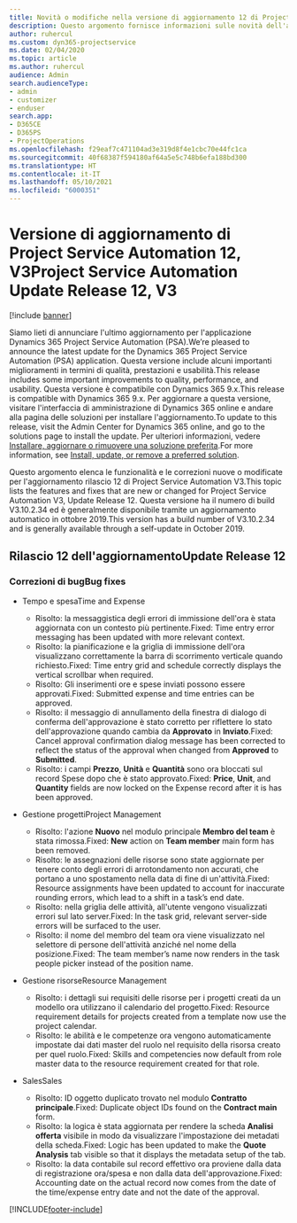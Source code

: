 ```yaml
---
title: Novità o modifiche nella versione di aggiornamento 12 di Project Service Automation V3
description: Questo argomento fornisce informazioni sulle novità dell'aggiornamento rilascio 12 di Project Service Automation V3.
author: ruhercul
ms.custom: dyn365-projectservice
ms.date: 02/04/2020
ms.topic: article
ms.author: ruhercul
audience: Admin
search.audienceType:
- admin
- customizer
- enduser
search.app:
- D365CE
- D365PS
- ProjectOperations
ms.openlocfilehash: f29eaf7c471104ad3e319d8f4e1cbc70e44fc1ca
ms.sourcegitcommit: 40f68387f594180af64a5e5c748b6efa188bd300
ms.translationtype: HT
ms.contentlocale: it-IT
ms.lasthandoff: 05/10/2021
ms.locfileid: "6000351"
---
```

# <a name="project-service-automation-update-release-12-v3"></a><span data-ttu-id="cdcac-103">Versione di aggiornamento di Project Service Automation 12, V3</span><span class="sxs-lookup"><span data-stu-id="cdcac-103">Project Service Automation Update Release 12, V3</span></span>

[!include [banner](../includes/psa-now-project-operations.md)]

<span data-ttu-id="cdcac-104">Siamo lieti di annunciare l'ultimo aggiornamento per l'applicazione Dynamics 365 Project Service Automation (PSA).</span><span class="sxs-lookup"><span data-stu-id="cdcac-104">We’re pleased to announce the latest update for the Dynamics 365 Project Service Automation (PSA) application.</span></span> <span data-ttu-id="cdcac-105">Questa versione include alcuni importanti miglioramenti in termini di qualità, prestazioni e usabilità.</span><span class="sxs-lookup"><span data-stu-id="cdcac-105">This release includes some important improvements to quality, performance, and usability.</span></span> <span data-ttu-id="cdcac-106">Questa versione è compatibile con Dynamics 365 9.x.</span><span class="sxs-lookup"><span data-stu-id="cdcac-106">This release is compatible with Dynamics 365 9.x.</span></span> <span data-ttu-id="cdcac-107">Per aggiornare a questa versione, visitare l'interfaccia di amministrazione di Dynamics 365 online e andare alla pagina delle soluzioni per installare l'aggiornamento.</span><span class="sxs-lookup"><span data-stu-id="cdcac-107">To update to this release, visit the Admin Center for Dynamics 365 online, and go to the solutions page to install the update.</span></span> <span data-ttu-id="cdcac-108">Per ulteriori informazioni, vedere [Installare, aggiornare o rimuovere una soluzione preferita](/power-platform/admin/install-remove-preferred-solution).</span><span class="sxs-lookup"><span data-stu-id="cdcac-108">For more information, see [Install, update, or remove a preferred solution](/power-platform/admin/install-remove-preferred-solution).</span></span>

<span data-ttu-id="cdcac-109">Questo argomento elenca le funzionalità e le correzioni nuove o modificate per l'aggiornamento rilascio 12 di Project Service Automation V3.</span><span class="sxs-lookup"><span data-stu-id="cdcac-109">This topic lists the features and fixes that are new or changed for Project Service Automation V3, Update Release 12.</span></span> <span data-ttu-id="cdcac-110">Questa versione ha il numero di build V3.10.2.34 ed è generalmente disponibile tramite un aggiornamento automatico in ottobre 2019.</span><span class="sxs-lookup"><span data-stu-id="cdcac-110">This version has a build number of V3.10.2.34 and is generally available through a self-update in October 2019.</span></span>

## <a name="update-release-12"></a><span data-ttu-id="cdcac-111">Rilascio 12 dell'aggiornamento</span><span class="sxs-lookup"><span data-stu-id="cdcac-111">Update Release 12</span></span>

### <a name="bug-fixes"></a><span data-ttu-id="cdcac-112">Correzioni di bug</span><span class="sxs-lookup"><span data-stu-id="cdcac-112">Bug fixes</span></span>

- <span data-ttu-id="cdcac-113">Tempo e spesa</span><span class="sxs-lookup"><span data-stu-id="cdcac-113">Time and Expense</span></span>

    - <span data-ttu-id="cdcac-114">Risolto: la messaggistica degli errori di immissione dell'ora è stata aggiornata con un contesto più pertinente.</span><span class="sxs-lookup"><span data-stu-id="cdcac-114">Fixed: Time entry error messaging has been updated with more relevant context.</span></span>
    - <span data-ttu-id="cdcac-115">Risolto: la pianificazione e la griglia di immissione dell'ora visualizzano correttamente la barra di scorrimento verticale quando richiesto.</span><span class="sxs-lookup"><span data-stu-id="cdcac-115">Fixed: Time entry grid and schedule correctly displays the vertical scrollbar when required.</span></span>
    - <span data-ttu-id="cdcac-116">Risolto: Gli inserimenti ore e spese inviati possono essere approvati.</span><span class="sxs-lookup"><span data-stu-id="cdcac-116">Fixed: Submitted expense and time entries can be approved.</span></span>
    - <span data-ttu-id="cdcac-117">Risolto: il messaggio di annullamento della finestra di dialogo di conferma dell'approvazione è stato corretto per riflettere lo stato dell'approvazione quando cambia da **Approvato** in **Inviato**.</span><span class="sxs-lookup"><span data-stu-id="cdcac-117">Fixed: Cancel approval confirmation dialog message has been corrected to reflect the status of the approval when changed from **Approved** to **Submitted**.</span></span>
    - <span data-ttu-id="cdcac-118">Risolto: i campi **Prezzo**, **Unità** e **Quantità** sono ora bloccati sul record Spese dopo che è stato approvato.</span><span class="sxs-lookup"><span data-stu-id="cdcac-118">Fixed: **Price**, **Unit**, and **Quantity** fields are now locked on the Expense record after it is has been approved.</span></span>

- <span data-ttu-id="cdcac-119">Gestione progetti</span><span class="sxs-lookup"><span data-stu-id="cdcac-119">Project Management</span></span>

    - <span data-ttu-id="cdcac-120">Risolto: l'azione **Nuovo** nel modulo principale **Membro del team** è stata rimossa.</span><span class="sxs-lookup"><span data-stu-id="cdcac-120">Fixed: **New** action on **Team member** main form has been removed.</span></span>
    - <span data-ttu-id="cdcac-121">Risolto: le assegnazioni delle risorse sono state aggiornate per tenere conto degli errori di arrotondamento non accurati, che portano a uno spostamento nella data di fine di un'attività.</span><span class="sxs-lookup"><span data-stu-id="cdcac-121">Fixed: Resource assignments have been updated to account for inaccurate rounding errors, which lead to a shift in a task’s end date.</span></span>
    - <span data-ttu-id="cdcac-122">Risolto: nella griglia delle attività, all'utente vengono visualizzati errori sul lato server.</span><span class="sxs-lookup"><span data-stu-id="cdcac-122">Fixed: In the task grid, relevant server-side errors will be surfaced to the user.</span></span>
    - <span data-ttu-id="cdcac-123">Risolto: il nome del membro del team ora viene visualizzato nel selettore di persone dell'attività anziché nel nome della posizione.</span><span class="sxs-lookup"><span data-stu-id="cdcac-123">Fixed: The team member’s name now renders in the task people picker instead of the position name.</span></span>

- <span data-ttu-id="cdcac-124">Gestione risorse</span><span class="sxs-lookup"><span data-stu-id="cdcac-124">Resource Management</span></span>

    - <span data-ttu-id="cdcac-125">Risolto: i dettagli sui requisiti delle risorse per i progetti creati da un modello ora utilizzano il calendario del progetto.</span><span class="sxs-lookup"><span data-stu-id="cdcac-125">Fixed: Resource requirement details for projects created from a template now use the project calendar.</span></span>
    - <span data-ttu-id="cdcac-126">Risolto: le abilità e le competenze ora vengono automaticamente impostate dai dati master del ruolo nel requisito della risorsa creato per quel ruolo.</span><span class="sxs-lookup"><span data-stu-id="cdcac-126">Fixed: Skills and competencies now default from role master data to the resource requirement created for that role.</span></span>

- <span data-ttu-id="cdcac-127">Sales</span><span class="sxs-lookup"><span data-stu-id="cdcac-127">Sales</span></span>

    - <span data-ttu-id="cdcac-128">Risolto: ID oggetto duplicato trovato nel modulo **Contratto principale**.</span><span class="sxs-lookup"><span data-stu-id="cdcac-128">Fixed: Duplicate object IDs found on the **Contract main** form.</span></span>
    - <span data-ttu-id="cdcac-129">Risolto: la logica è stata aggiornata per rendere la scheda **Analisi offerta** visibile in modo da visualizzare l'impostazione dei metadati della scheda.</span><span class="sxs-lookup"><span data-stu-id="cdcac-129">Fixed: Logic has been updated to make the **Quote Analysis** tab visible so that it displays the metadata setup of the tab.</span></span>
    - <span data-ttu-id="cdcac-130">Risolto: la data contabile sul record effettivo ora proviene dalla data di registrazione ora/spesa e non dalla data dell'approvazione.</span><span class="sxs-lookup"><span data-stu-id="cdcac-130">Fixed: Accounting date on the actual record now comes from the date of the time/expense entry date and not the date of the approval.</span></span>


[!INCLUDE[footer-include](../includes/footer-banner.md)]